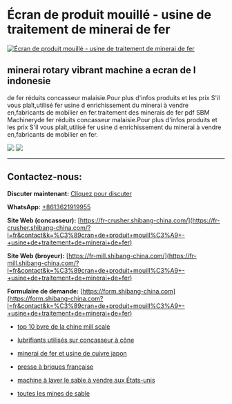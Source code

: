 # Écran de produit mouillé - usine de traitement de minerai de fer

<a href="https://swt.shibang-china.com/?l=fr&img&k=%C3%89cran+de+produit+mouill%C3%A9+-+usine+de+traitement+de+minerai+de+fer" target="_blank">![Écran de produit mouillé - usine de traitement de minerai de fer](http://static.shibang-china.com/all-800x300/676.jpg)</a>

## minerai rotary vibrant machine a ecran de l indonesie
de fer réduits concasseur malaisie.Pour plus d'infos produits et les prix S'il vous plaît,utilisé fer usine d enrichissement du minerai à vendre en,fabricants de mobilier en fer.traitement des minerais de fer pdf SBM Machineryde fer réduits concasseur malaisie.Pour plus d'infos produits et les prix S'il vous plaît,utilisé fer usine d enrichissement du minerai à vendre en,fabricants de mobilier en fer.


<a href="https://whatsapp.shibangsoft.com/WhatsApp.php" target="_blank" title="WhatsApp">![](http://static.shibang-china.com/icon/whatsapp.png)</a> <a href="https://swt.shibang-china.com/?l=fr&icon&k=%C3%89cran+de+produit+mouill%C3%A9+-+usine+de+traitement+de+minerai+de+fer" target="_blank">![](http://static.shibang-china.com/icon/chat-fr.png)</a>

---
## Contactez-nous:

**Discuter maintenant:** [Cliquez pour discuter](https://swt.shibang-china.com?l=fr&contact&k=%C3%89cran+de+produit+mouill%C3%A9+-+usine+de+traitement+de+minerai+de+fer)

**WhatsApp:**  [+8613621919955](https://whatsapp.shibangsoft.com/WhatsApp.php)

**Site Web (concasseur):** [https://fr-crusher.shibang-china.com/](https://fr-crusher.shibang-china.com/?l=fr&contact&k=%C3%89cran+de+produit+mouill%C3%A9+-+usine+de+traitement+de+minerai+de+fer)

**Site Web (broyeur):** [https://fr-mill.shibang-china.com/](https://fr-mill.shibang-china.com/?l=fr&contact&k=%C3%89cran+de+produit+mouill%C3%A9+-+usine+de+traitement+de+minerai+de+fer)

**Formulaire de demande:** [https://form.shibang-china.com](https://form.shibang-china.com?l=fr&contact&k=%C3%89cran+de+produit+mouill%C3%A9+-+usine+de+traitement+de+minerai+de+fer)

* [top 10 byre de la chine mill scale](../7/top%2010%20byre%20de%20la%20chine%20mill%20scale.md)

* [lubrifiants utilisés sur concasseur à cône](../10/lubrifiants%20utilis%C3%A9s%20sur%20concasseur%20%C3%A0%20c%C3%B4ne.md)

* [minerai de fer et usine de cuivre japon](../3/minerai%20de%20fer%20et%20usine%20de%20cuivre%20japon.md)

* [presse à briques française](../3/presse%20%C3%A0%20briques%20fran%C3%A7aise.md)

* [machine à laver le sable à vendre aux États-unis](../6/machine%20%C3%A0%20laver%20le%20sable%20%C3%A0%20vendre%20aux%20%C3%89tats-unis.md)

* [toutes les mines de sable](../3/toutes%20les%20mines%20de%20sable.md)